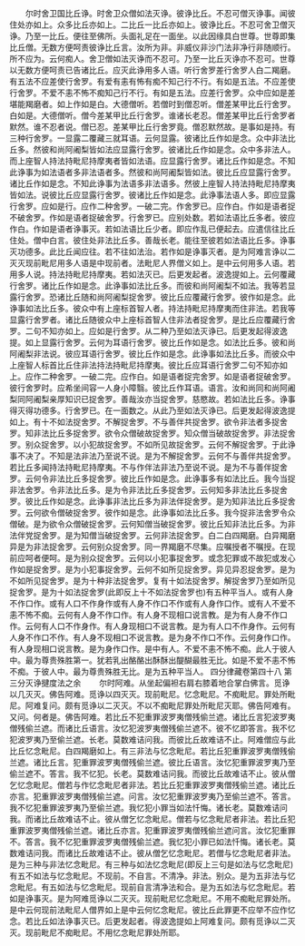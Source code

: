 <!-- { "loadSidebar": true } -->
　　尔时舍卫国比丘诤。时舍卫众僧如法灭诤。彼诤比丘。不忍可僧灭诤事。闻彼住处亦如上。众多比丘亦如上。二比丘一比丘亦如上。彼诤比丘。不忍可舍卫僧灭诤。乃至一比丘。便往至佛所。头面礼足在一面坐。以此因缘具白世尊。世尊即集比丘僧。无数方便呵责彼诤比丘言。汝所为非。非威仪非沙门法非净行非随顺行。所不应为。云何痴人。舍卫僧如法灭诤而不忍可。乃至一比丘灭诤亦不忍可。世尊以无数方便呵责已告诸比丘。应灭此诤用多人语。听行舍罗差行舍罗人白二羯磨。有五法不应差使行舍罗。有爱有恚有怖有痴不知己行不行。有如是五法。不应差使行舍罗。不爱不恚不怖不痴知己行不行。有如是五法。应差行舍罗。众中应如是差堪能羯磨者。如上作如是白。大德僧听。若僧时到僧忍听。僧差某甲比丘行舍罗。白如是。大德僧听。僧今差某甲比丘行舍罗。谁诸长老忍。僧差某甲比丘行舍罗者默然。谁不忍者说。僧已忍。差某甲比丘行舍罗竟。僧忍默然故。是事如是持。有三种行舍罗。一显露二覆藏三就耳语。云何显露。彼诸比丘作如是念。众中非法比丘多。然彼和尚阿阇梨皆如法应显露行舍罗。彼诸比丘作如是念。众中多非法人。而上座智人持法持毗尼持摩夷者皆如法语。应显露行舍罗。诸比丘作如是念。不知此诤事为如法语者多非法语者多。然彼和尚阿阇梨皆如法。彼比丘应显露行舍罗。诸比丘作如是念。不知此诤事为法语多非法语多。然彼上座智人持法持毗尼持摩夷皆如法。说彼比丘应显露行舍罗。彼诸比丘作如是念。此诤事法语人多。即应显露行舍罗。应如是行。应作二种舍罗。一破二完。作舍罗已。应作白。作如是语者捉不破舍罗。作如是语者捉破舍罗。行舍罗已。应别处数。若如法语比丘多者。彼应作白。作如是语者诤事灭。若如法语比丘少者。即应作乱已便起去。应遣信往比丘住处。僧中白言。彼住处非法比丘多。善哉长老。能往至彼若如法语比丘多。诤事灭功德多。此比丘闻应往。若不往如法治。若作如是诤事灭者。是为阿难言诤以二灭灭现前毗尼用多人语是中现前者。法毗尼人界僧义如上。是中云何用多人语。若用多人说。持法持毗尼持摩夷。若如法灭已。后更发起者。波逸提如上。云何覆藏行舍罗。诸比丘作如是念。此诤事如法比丘多。而彼和尚阿阇梨不如法。我等若显露行舍罗。恐诸比丘随和尚阿阇梨捉舍罗。彼比丘应覆藏行舍罗。彼作如是念。此诤事如法比丘多。彼众中有上座标首智人者。持法持毗尼持摩夷而住非法。若我等显露行舍罗者。诸比丘随彼众中上座标首智人住非法者捉舍罗。是比丘应覆藏行舍罗。二句不知亦如上。应如是行舍罗。从二种乃至如法灭诤已。后更发起得波逸提。如上显露行舍罗。云何为耳语行舍罗。彼比丘作如是念。如法比丘多。彼和尚阿阇梨非法说。彼应耳语行舍罗。彼比丘作如是念。此诤事如法比丘多。而彼众中上座智人标首比丘住非法持法持毗尼持摩夷。彼比丘应耳语行舍罗二句不知亦如上。应作二种舍罗。一破二完。应作白。如是语者捉完舍罗。如是语者捉破舍罗。彼行舍罗时。应希坐间容一人身小障翳。彼比丘作耳语。语言。汝和尚同和尚阿阇梨同阿阇梨亲厚知识已捉舍罗。善哉汝亦当捉舍罗。慈愍故。若如法比丘多。诤事得灭得功德多。行舍罗已。在一面数之。从此乃至如法灭诤已。后更发起得波逸提如上。有十不如法捉舍罗。不解捉舍罗。不与善伴共捉舍罗。欲令非法者多捉舍罗。知非法比丘多捉舍罗。欲令众僧破故捉舍罗。知众僧当破故捉舍罗。非法捉舍罗。别众捉舍罗。以小犯故捉舍罗。不如所见故捉舍罗。云何不解捉舍罗。于此诤事不决了。不知是法非法乃至说不说。是为不解捉舍罗。云何不与善伴共捉舍罗。若比丘多闻持法持毗尼持摩夷。不与作伴法非法乃至说不说。是为不与善伴捉舍罗。云何令非法比丘多捉舍罗。彼比丘作如是念。此诤事多有如法比丘。我今当捉非法舍罗。令非法比丘多。是为令非法比丘多捉舍罗。云何知多非法比丘多捉舍罗。彼比丘作如是念。此诤事非法比丘多为非法伴捉舍罗。是为知非法比丘多捉舍罗。云何欲令僧破捉舍罗。彼作如是念。此诤事如法比丘多。我今捉非法舍罗令众僧破。是为欲令众僧破捉舍罗。云何知僧当破捉舍罗。彼比丘知非法比丘多。为非法伴党捉舍罗。是为知僧当破捉舍罗。云何非法捉舍罗。白二白四羯磨。白异羯磨异是为非法捉舍罗。云何别众捉舍罗。同一界羯磨不尽集。应嘱授者不嘱授。在现前应呵者便呵。是为别众捉舍罗。云何以小犯事捉舍罗。或念犯罪或不故犯或发心作如是捉舍罗。是为小犯事捉舍罗。云何不如所见捉舍罗。异见异忍捉舍罗。是为不如所见捉舍罗。是为十种非法捉舍罗。复有十如法捉舍罗。解捉舍罗乃至如所见捉舍罗。是为十如法捉舍罗(此即反上十不如法捉舍罗也)有五种平当人。或有人身不作口作。或有人口不作身作或有人身不作口不作或有人身作口作。或有人不爱不恚不怖不痴。云何有人身不作口作。有人身不现相口说言教。是为有人身不作口作。云何有人口不作身作。有人身现相口不说言教。是为有人口不作身作。云何有人身不作口不作。有人身不现相口不说言教。是为身不作口不作。云何身作口作。有人身现相口说言教。是为身作口作。是中有人。不爱不恚不怖不痴。此人于彼人中。最为尊贵殊胜第一。犹若乳出酪酪出酥酥出醍醐最胜无比。如是不爱不恚不怖不痴。于彼人中。最为尊贵殊胜无比。是为五种平当人。
四分律藏卷第四十八
第三分灭诤揵度法之余
　　尔时阿难。从坐起偏袒右肩右膝着地合掌白佛言。觅诤以几灭灭。佛告阿难。觅诤以四灭灭。现前毗尼。忆念毗尼。不痴毗尼。罪处所毗尼。阿难复问。颇有觅诤以二灭灭。不以不痴毗尼罪处所毗尼灭耶。佛告阿难有。又问。何者是。佛告阿难。若比丘不犯重罪波罗夷僧残偷兰遮。诸比丘言犯波罗夷僧残偷兰遮。而诸比丘语言。汝忆犯波罗夷僧残偷兰遮不。彼不忆即答言。我不忆犯波罗夷乃至偷兰遮。长老。莫数难诘问我。而彼比丘故难诘不止。阿难僧应与此比丘忆念毗尼。白四羯磨如上。有三非法与忆念毗尼。若比丘犯重罪波罗夷僧残偷兰遮。诸比丘言。犯重罪波罗夷僧残偷兰遮。彼比丘语言。汝忆犯重罪波罗夷乃至偷兰遮不。答言。我不忆犯。长老。莫数难诘问我。而彼比丘故难诘不止。彼从僧乞忆念毗尼。僧若与作忆念毗尼者非法。若比丘犯重罪波罗夷僧残偷兰遮。诸比丘亦言。犯重罪波罗夷僧残偷兰遮。问言。汝忆犯重罪波罗夷乃至偷兰遮不。答言。我不忆犯重罪波罗夷乃至偷兰遮。我忆犯小罪当如法忏悔。诸长老。莫数难诘问我。而诸比丘故难诘不止。彼从僧乞忆念毗尼。僧若与忆念毗尼者非法。若比丘犯重罪波罗夷僧残偷兰遮。诸比丘亦言。犯重罪波罗夷僧残偷兰遮问言。汝忆犯重罪不。答言。我不忆犯重罪波罗夷僧残偷兰遮。我忆犯小罪已如法忏悔。诸长老。莫数难诘问我。而诸比丘故难诘不止。彼从僧乞忆念毗尼。若僧与忆念毗尼者非法。是为三种与非法忆念毗尼。有三种与如法忆念毗尼(即反上三句是如法与忆念毗尼)有五不如法与忆念毗尼。不现前。不自言。不清净。非法。别众。是为五非法与忆念毗尼。有五如法与忆念毗尼。现前自言清净法和合。是为五如法与忆念毗尼。若如是诤事灭。是为阿难觅诤以二灭灭。现前毗尼忆念毗尼。不用不痴毗尼罪处所。是中云何现前法毗尼人僧界如上是中云何忆念毗尼。彼比丘此罪更不应举不应作忆念。若比丘如法诤事灭已。后更发起者。得波逸提如上阿难复问。颇有觅诤以二灭灭。现前毗尼不痴毗尼。不用忆念毗尼罪处所耶。
